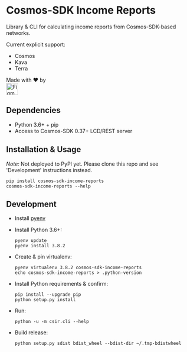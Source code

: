 # Cosmos-SDK Income Reports

Library & CLI for calculating income reports from Cosmos-SDK-based networks.

Current explicit support:
- Cosmos
- Kava
- Terra

Made with :heart: by<br/>
<a href='https://figment.network'><img alt='Figment Networks' src='http://figment-public-assets.s3.ca-central-1.amazonaws.com/figment-inline.svg' height='32px' align='bottom' /></a>


## Dependencies

- Python 3.6+ + pip
- Access to Cosmos-SDK 0.37+ LCD/REST server


## Installation & Usage

*Note:* Not deployed to PyPI yet. Please clone this repo and see 'Development' instructions instead.

```
pip install cosmos-sdk-income-reports
cosmos-sdk-income-reports --help
```


## Development

- Install [pyenv](https://github.com/pyenv/pyenv#installation)

- Install Python 3.6+:
    ```
    pyenv update
    pyenv install 3.8.2
    ```

- Create & pin virtualenv:
    ```
    pyenv virtualenv 3.8.2 cosmos-sdk-income-reports
    echo cosmos-sdk-income-reports > .python-version
    ```

- Install Python requirements & confirm:
    ```
    pip install --upgrade pip
    python setup.py install
    ```

- Run:
    ```
    python -u -m csir.cli --help
    ```

- Build release:
    ```
    python setup.py sdist bdist_wheel --bdist-dir ~/.tmp-bdistwheel
    ```
